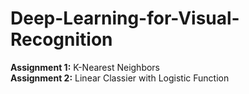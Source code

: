 # Deep-Learning-for-Visual-Recognition

__Assignment 1:__ K-Nearest Neighbors <br>
__Assignment 2:__ Linear Classier with Logistic Function

